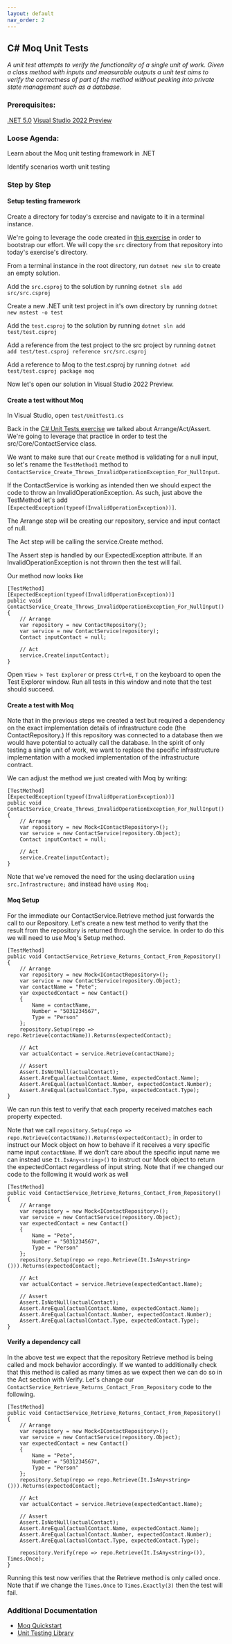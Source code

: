```yaml
---
layout: default
nav_order: 2
---
```


## C# Moq Unit Tests

*A unit test attempts to verify the functionality of a single unit of work. Given a class method with inputs and measurable outputs a unit test aims to verify the correctness of part of the method without peeking into private state management such as a database.*

### Prerequisites:

[.NET 5.0](https://dotnet.microsoft.com/download/dotnet/5.0)
[Visual Studio 2022 Preview](https://visualstudio.microsoft.com/vs/preview/vs2022//)

### Loose Agenda:
Learn about the Moq unit testing framework in .NET

Identify scenarios worth unit testing

### Step by Step

#### Setup testing framework

Create a directory for today's exercise and navigate to it in a terminal instance.

We're going to leverage the code created in [this exercise](https://github.com/Non-Zero-Days/clean-architecture) in order to bootstrap our effort. We will copy the `src` directory from that repository into today's exercise's directory.

From a terminal instance in the root directory, run `dotnet new sln` to create an empty solution. 

Add the `src.csproj` to the solution by running  `dotnet sln add src/src.csproj`

Create a new .NET unit test project in it's own directory by running `dotnet new mstest -o test`

Add the `test.csproj` to the solution by running  `dotnet sln add test/test.csproj`

Add a reference from the test project to the src project by running `dotnet add test/test.csproj reference src/src.csproj`

Add a reference to Moq to the test.csproj by running `dotnet add test/test.csproj package moq`

Now let's open our solution in Visual Studio 2022 Preview.

#### Create a test without Moq

In Visual Studio, open `test/UnitTest1.cs`

Back in the [C# Unit Tests exercise](https://github.com/Non-Zero-Days/csharp-unit-tests#arrange-act-assert) we talked about Arrange/Act/Assert. We're going to leverage that practice in order to test the src/Core/ContactService class.

We want to make sure that our `Create` method is validating for a null input, so let's rename the `TestMethod1` method to `ContactService_Create_Throws_InvalidOperationException_For_NullInput`. 

If the ContactService is working as intended then we should expect the code to throw an InvalidOperationException. As such, just above the TestMethod let's add `[ExpectedException(typeof(InvalidOperationException))]`. 

The Arrange step will be creating our repository, service and input contact of null. 

The Act step will be calling the service.Create method.

The Assert step is handled by our ExpectedException attribute. If an InvalidOperationException is not thrown then the test will fail.

Our method now looks like
```
[TestMethod]
[ExpectedException(typeof(InvalidOperationException))]
public void ContactService_Create_Throws_InvalidOperationException_For_NullInput()
{
    // Arrange
    var repository = new ContactRepository();
    var service = new ContactService(repository);
    Contact inputContact = null;

    // Act
    service.Create(inputContact);
}
```

Open `View > Test Explorer` or press `Ctrl+E`, `T` on the keyboard to open the Test Explorer window. Run all tests in this window and note that the test should succeed.

#### Create a test with Moq

Note that in the previous steps we created a test but required a dependency on the exact implementation details of infrastructure code (the ContactRepository.) If this repository was connected to a database then we would have potential to actually call the database. In the spirit of only testing a single unit of work, we want to replace the specific infrastructure implementation with a mocked implementation of the infrastructure contract. 

We can adjust the method we just created with Moq by writing:
```
[TestMethod]
[ExpectedException(typeof(InvalidOperationException))]
public void ContactService_Create_Throws_InvalidOperationException_For_NullInput()
{
    // Arrange
    var repository = new Mock<IContactRepository>();
    var service = new ContactService(repository.Object);
    Contact inputContact = null;

    // Act
    service.Create(inputContact);
}
```

Note that we've removed the need for the using declaration `using src.Infrastructure;` and instead have `using Moq;`

#### Moq Setup

For the immediate our ContactService.Retrieve method just forwards the call to our Repository. Let's create a new test method to verify that the result from the repository is returned through the service. In order to do this we will need to use Moq's Setup method.

```
[TestMethod]
public void ContactService_Retrieve_Returns_Contact_From_Repository()
{
    // Arrange
    var repository = new Mock<IContactRepository>();
    var service = new ContactService(repository.Object);
    var contactName = "Pete";
    var expectedContact = new Contact()
    {
        Name = contactName,
        Number = "5031234567",
        Type = "Person"
    };
    repository.Setup(repo => repo.Retrieve(contactName)).Returns(expectedContact);

    // Act
    var actualContact = service.Retrieve(contactName);

    // Assert
    Assert.IsNotNull(actualContact);
    Assert.AreEqual(actualContact.Name, expectedContact.Name);
    Assert.AreEqual(actualContact.Number, expectedContact.Number);
    Assert.AreEqual(actualContact.Type, expectedContact.Type);
}
```

We can run this test to verify that each property received matches each property expected.

Note that we call `repository.Setup(repo => repo.Retrieve(contactName)).Returns(expectedContact);` in order to instruct our Mock object on how to behave if it receives a very specific name input `contactName`. If we don't care about the specific input name we can instead use `It.IsAny<string>()` to instruct our Mock object to return the expectedContact regardless of input string. Note that if we changed our code to the following it would work as well

```
[TestMethod]
public void ContactService_Retrieve_Returns_Contact_From_Repository()
{
    // Arrange
    var repository = new Mock<IContactRepository>();
    var service = new ContactService(repository.Object);
    var expectedContact = new Contact()
    {
        Name = "Pete",
        Number = "5031234567",
        Type = "Person"
    };
    repository.Setup(repo => repo.Retrieve(It.IsAny<string>())).Returns(expectedContact);

    // Act
    var actualContact = service.Retrieve(expectedContact.Name);

    // Assert
    Assert.IsNotNull(actualContact);
    Assert.AreEqual(actualContact.Name, expectedContact.Name);
    Assert.AreEqual(actualContact.Number, expectedContact.Number);
    Assert.AreEqual(actualContact.Type, expectedContact.Type);
}
```

#### Verify a dependency call

In the above test we expect that the repository Retrieve method is being called and mock behavior accordingly. If we wanted to additionally check that this method is called as many times as we expect then we can do so in the Act section with Verify. Let's change our `ContactService_Retrieve_Returns_Contact_From_Repository` code to the following.

```
[TestMethod]
public void ContactService_Retrieve_Returns_Contact_From_Repository()
{
    // Arrange
    var repository = new Mock<IContactRepository>();
    var service = new ContactService(repository.Object);
    var expectedContact = new Contact()
    {
        Name = "Pete",
        Number = "5031234567",
        Type = "Person"
    };
    repository.Setup(repo => repo.Retrieve(It.IsAny<string>())).Returns(expectedContact);

    // Act
    var actualContact = service.Retrieve(expectedContact.Name);

    // Assert
    Assert.IsNotNull(actualContact);
    Assert.AreEqual(actualContact.Name, expectedContact.Name);
    Assert.AreEqual(actualContact.Number, expectedContact.Number);
    Assert.AreEqual(actualContact.Type, expectedContact.Type);

    repository.Verify(repo => repo.Retrieve(It.IsAny<string>()), Times.Once);
}
```

Running this test now verifies that the Retrieve method is only called once. Note that if we change the `Times.Once` to `Times.Exactly(3)` then the test will fail.

### Additional Documentation

- [Moq Quickstart](https://github.com/Moq/moq4/wiki/Quickstart)
- [Unit Testing Library](https://docs.microsoft.com/en-us/dotnet/api/microsoft.visualstudio.testtools.unittesting)
